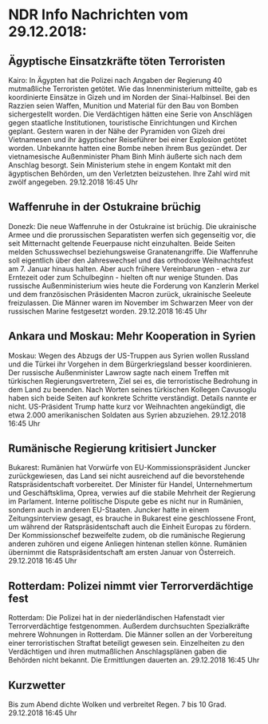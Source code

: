 # NDR Info Nachrichten vom 29.12.2018:


## Ägyptische Einsatzkräfte töten Terroristen
Kairo: In Ägypten hat die Polizei nach Angaben der Regierung 40 mutmaßliche Terroristen getötet. Wie das Innenministerium mitteilte, gab es koordinierte Einsätze in Gizeh und im Norden der Sinai-Halbinsel. Bei den Razzien seien Waffen, Munition und Material für den Bau von Bomben sichergestellt worden. Die Verdächtigen hätten eine Serie von Anschlägen gegen staatliche Institutionen, touristische Einrichtungen und Kirchen geplant. Gestern waren in der Nähe der Pyramiden von Gizeh drei Vietnamesen und ihr ägyptischer Reiseführer bei einer Explosion getötet worden. Unbekannte hatten eine Bombe neben ihrem Bus gezündet. Der vietnamesische Außenminister Pham Binh Minh äußerte sich nach dem Anschlag besorgt. Sein Ministerium stehe in engem Kontakt mit den ägyptischen Behörden, um den Verletzten beizustehen. Ihre Zahl wird mit zwölf angegeben. 29.12.2018 16:45 Uhr 

## Waffenruhe in der Ostukraine brüchig
Donezk: Die neue Waffenruhe in der Ostukraine ist brüchig. Die ukrainische Armee und die prorussischen Separatisten werfen sich gegenseitig vor, die seit Mitternacht geltende Feuerpause nicht einzuhalten. Beide Seiten melden Schusswechsel beziehungsweise Granatenangriffe. Die Waffenruhe soll eigentlich über den Jahreswechsel und das orthodoxe Weihnachtsfest am 7. Januar hinaus halten. Aber auch frühere Vereinbarungen - etwa zur Erntezeit oder zum Schulbeginn - hielten oft nur wenige Stunden. Das russische Außenministerium wies heute die Forderung von Kanzlerin Merkel und dem französischen Präsidenten Macron zurück, ukrainische Seeleute freizulassen. Die Männer waren im November im Schwarzen Meer von der russischen Marine festgesetzt worden. 29.12.2018 16:45 Uhr 

## Ankara und Moskau: Mehr Kooperation in Syrien
Moskau: Wegen des Abzugs der US-Truppen aus Syrien wollen Russland und die Türkei ihr Vorgehen in dem Bürgerkriegsland besser koordinieren. Der russische Außenminister Lawrow sagte nach einem Treffen mit türkischen Regierungsvertretern, Ziel sei es, die terroristische Bedrohung in dem Land zu beenden. Nach Worten seines türkischen Kollegen Cavusoglu haben sich beide Seiten auf konkrete Schritte verständigt. Details nannte er nicht. US-Präsident Trump hatte kurz vor Weihnachten angekündigt, die etwa 2.000 amerikanischen Soldaten aus Syrien abzuziehen. 29.12.2018 16:45 Uhr 

## Rumänische Regierung kritisiert Juncker
Bukarest: Rumänien hat Vorwürfe von EU-Kommissionspräsident Juncker zurückgewiesen, das Land sei nicht ausreichend auf die bevorstehende Ratspräsidentschaft vorbereitet. Der Minister für Handel, Unternehmertum und Geschäftsklima, Oprea, verwies auf die stabile Mehrheit der Regierung im Parlament. Interne politische Dispute gebe es nicht nur in Rumänien, sondern auch in anderen EU-Staaten. Juncker hatte in einem Zeitungsinterview gesagt, es brauche in Bukarest eine geschlossene Front, um während der Ratspräsidentschaft auch die Einheit Europas zu fördern. Der Kommissionschef bezweifelte zudem, ob die rumänische Regierung anderen zuhören und eigene Anliegen hintenan stellen könne. Rumänien übernimmt die Ratspräsidentschaft am ersten Januar von Österreich. 29.12.2018 16:45 Uhr 

## Rotterdam: Polizei nimmt vier Terrorverdächtige fest
Rotterdam: Die Polizei hat in der niederländischen Hafenstadt vier Terrorverdächtige festgenommen. Außerdem durchsuchten Spezialkräfte mehrere Wohnungen in Rotterdam. Die Männer sollen an der Vorbereitung einer terroristischen Straftat beteiligt gewesen sein. Einzelheiten zu den Verdächtigen und ihren mutmaßlichen Anschlagsplänen gaben die Behörden nicht bekannt. Die Ermittlungen dauerten an. 29.12.2018 16:45 Uhr 

## Kurzwetter
Bis zum Abend dichte Wolken und verbreitet Regen. 7 bis 10 Grad. 29.12.2018 16:45 Uhr 
